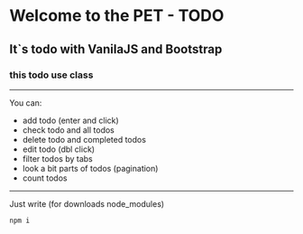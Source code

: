 # Welcome to the PET - TODO

## It`s todo with VanilaJS and Bootstrap
### this todo use class

---

You can:
* add todo (enter and click)
* check todo and all todos
* delete todo and completed todos
* edit todo (dbl click)
* filter todos by tabs
* look a bit parts of todos (pagination)
* count todos

---

Just write (for downloads node_modules)
```
npm i
```